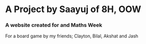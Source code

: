 # A Project by Saayuj of 8H, OOW

### A website created for and Maths Week

For a board game by my friends; Clayton, Bilal, Akshat and Jash

